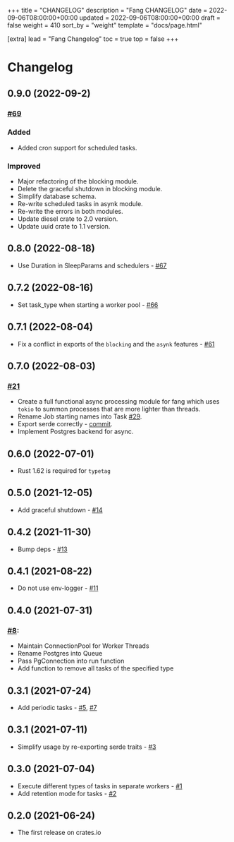 +++
title = "CHANGELOG"
description = "Fang CHANGELOG"
date = 2022-09-06T08:00:00+00:00
updated = 2022-09-06T08:00:00+00:00
draft = false
weight = 410
sort_by = "weight"
template = "docs/page.html"

[extra]
lead = "Fang Changelog"
toc = true
top = false
+++


# Changelog

## 0.9.0 (2022-09-2)

###  [#69](https://github.com/ayrat555/fang/pull/69)

### Added

- Added cron support for scheduled tasks.

### Improved
- Major refactoring of the blocking module.
- Delete the graceful shutdown in blocking module.
- Simplify database schema.
- Re-write scheduled tasks in asynk module.
- Re-write the errors in both modules.
- Update diesel crate to 2.0 version.
- Update uuid crate to 1.1 version.

## 0.8.0 (2022-08-18)

- Use Duration in SleepParams and schedulers - [#67](https://github.com/ayrat555/fang/pull/67)

## 0.7.2 (2022-08-16)

- Set task_type when starting a worker pool - [#66](https://github.com/ayrat555/fang/pull/66)

## 0.7.1 (2022-08-04)

- Fix a conflict in exports of the `blocking` and the `asynk` features - [#61](https://github.com/ayrat555/fang/pull/61)

## 0.7.0 (2022-08-03)

### [#21](https://github.com/ayrat555/fang/pull/21)

- Create a full functional async processing module for fang which uses `tokio` to summon processes that are more lighter than threads.
- Rename Job starting names into Task [#29](https://github.com/ayrat555/fang/pull/29).
- Export serde correctly - [commit](https://github.com/ayrat555/fang/pull/21/commits/cf2ce19c970e93d71e387526e882c67db53cea18).
- Implement Postgres backend for async.

## 0.6.0 (2022-07-01)

- Rust 1.62 is required for `typetag`

## 0.5.0 (2021-12-05)

- Add graceful shutdown - [#14](https://github.com/ayrat555/fang/pull/14)

## 0.4.2 (2021-11-30)

- Bump deps - [#13](https://github.com/ayrat555/fang/pull/13)

## 0.4.1 (2021-08-22)

- Do not use env-logger - [#11](https://github.com/ayrat555/fang/pull/11)

## 0.4.0 (2021-07-31)

### [#8](https://github.com/ayrat555/fang/pull/8):

- Maintain ConnectionPool for Worker Threads
- Rename Postgres into Queue
- Pass PgConnection into run function
- Add function to remove all tasks of the specified type

## 0.3.1 (2021-07-24)

- Add periodic tasks - [#5](https://github.com/ayrat555/fang/pull/5), [#7](https://github.com/ayrat555/fang/pull/7)

## 0.3.1 (2021-07-11)

- Simplify usage by re-exporting serde traits - [#3](https://github.com/ayrat555/fang/pull/3)

## 0.3.0 (2021-07-04)

- Execute different types of tasks in separate workers - [#1](https://github.com/ayrat555/fang/pull/1)
- Add retention mode for tasks - [#2](https://github.com/ayrat555/fang/pull/2)

## 0.2.0 (2021-06-24)

- The first release on crates.io
